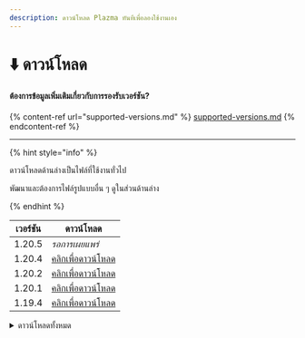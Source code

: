 ```yaml
---
description: ดาวน์โหลด Plazma ทันทีเพื่อลองใช้งานเอง
---
```


# ⬇️ ดาวน์โหลด

#### ต้องการข้อมูลเพิ่มเติมเกี่ยวกับการรองรับเวอร์ชัน?

{% content-ref url="supported-versions.md" %}
[supported-versions.md](supported-versions.md)
{% endcontent-ref %}

***

{% hint style="info" %}

ดาวน์โหลดด้านล่างเป็นไฟล์ที่ใช้งานทั่วไป

พัฒนาและต้องการไฟล์รูปแบบอื่น ๆ ดูในส่วนด้านล่าง

{% endhint %}

<table data-view="cards">
    <thead>
        <tr>
            <th>เวอร์ชัน</th>
            <th>ดาวน์โหลด</th>
        </tr>
    </thead>
    <tbody>
        <tr>
            <td>1.20.5</td>
            <td><em>รอการเผยแพร่</em></td>
        </tr>
        <tr>
            <td>1.20.4</td>
            <td><a href="https://github.com/PlazmaMC/Plazma/releases/download/build/1.20.4/latest/plazma-paperclip-1.20.4-R0.1-SNAPSHOT-reobf.jar">คลิกเพื่อดาวน์โหลด</a></td>
        </tr>
        <tr>
            <td>1.20.2</td>
            <td><a href="https://github.com/PlazmaMC/Plazma/releases/download/build/1.20.2/latest/plazma-paperclip-1.20.2-R0.1-SNAPSHOT-reobf.jar">คลิกเพื่อดาวน์โหลด</a></td>
        </tr>
        <tr>
            <td>1.20.1</td>
            <td><a href="https://github.com/PlazmaMC/Plazma/releases/download/build/1.20.1/latest/plazma-paperclip-1.20.1-R0.1-SNAPSHOT-reobf.jar">คลิกเพื่อดาวน์โหลด</a></td>
        </tr>
        <tr>
            <td>1.19.4</td>
            <td><a href="https://github.com/PlazmaMC/Plazma/releases/download/build/1.19.4/latest/plazma-paperclip-1.19.4-R0.1-SNAPSHOT-reobf.jar">คลิกเพื่อดาวน์โหลด</a></td>
        </tr>
    </tbody>
</table>

<details>
<summary>ดาวน์โหลดทั้งหมด</summary>

| เวอร์ชัน |                                [RP](#user-content-fn-1)[^1]                                |                                 [MP](#user-content-fn-2)[^2]                                |                               [RB](#user-content-fn-3)[^3]                               |                                [MB](#user-content-fn-4)[^4]                               |
| :------: | :--------------------------------------------------------------------------------------------------------------------------------------------: | :---------------------------------------------------------------------------------------------------------------------------------------------: | :------------------------------------------------------------------------------------------------------------------------------------------: | :-------------------------------------------------------------------------------------------------------------------------------------------: |
|  1.20.5  |                                                                 _รอการเผยแพร่_                                                                 |                                                                  _รอการเผยแพร่_                                                                 |                                                                _รอการเผยแพร่_                                                                |                                                                 _รอการเผยแพร่_                                                                |
|  1.20.4  | [คลิกเพื่อดาวน์โหลด](https://github.com/PlazmaMC/Plazma/releases/download/build/1.19.4/latest/plazma-paperclip-1.20.4-R0.1-SNAPSHOT-reobf.jar) | [คลิกเพื่อดาวน์โหลด](https://github.com/PlazmaMC/Plazma/releases/download/build/1.19.4/latest/plazma-paperclip-1.20.4-R0.1-SNAPSHOT-mojmap.jar) | [คลิกเพื่อดาวน์โหลด](https://github.com/PlazmaMC/Plazma/releases/download/build/1.19.4/latest/plazma-bundler-1.20.4-R0.1-SNAPSHOT-reobf.jar) | [คลิกเพื่อดาวน์โหลด](https://github.com/PlazmaMC/Plazma/releases/download/build/1.19.4/latest/plazma-bundler-1.20.4-R0.1-SNAPSHOT-mojmap.jar) |
|  1.20.2  | [คลิกเพื่อดาวน์โหลด](https://github.com/PlazmaMC/Plazma/releases/download/build/1.19.4/latest/plazma-paperclip-1.20.2-R0.1-SNAPSHOT-reobf.jar) | [คลิกเพื่อดาวน์โหลด](https://github.com/PlazmaMC/Plazma/releases/download/build/1.19.4/latest/plazma-paperclip-1.20.2-R0.1-SNAPSHOT-mojmap.jar) | [คลิกเพื่อดาวน์โหลด](https://github.com/PlazmaMC/Plazma/releases/download/build/1.19.4/latest/plazma-bundler-1.20.2-R0.1-SNAPSHOT-reobf.jar) | [คลิกเพื่อดาวน์โหลด](https://github.com/PlazmaMC/Plazma/releases/download/build/1.19.4/latest/plazma-bundler-1.20.2-R0.1-SNAPSHOT-mojmap.jar) |
|  1.20.1  | [คลิกเพื่อดาวน์โหลด](https://github.com/PlazmaMC/Plazma/releases/download/build/1.19.4/latest/plazma-paperclip-1.20.1-R0.1-SNAPSHOT-reobf.jar) | [คลิกเพื่อดาวน์โหลด](https://github.com/PlazmaMC/Plazma/releases/download/build/1.19.4/latest/plazma-paperclip-1.20.1-R0.1-SNAPSHOT-mojmap.jar) | [คลิกเพื่อดาวน์โหลด](https://github.com/PlazmaMC/Plazma/releases/download/build/1.19.4/latest/plazma-bundler-1.20.1-R0.1-SNAPSHOT-reobf.jar) | [คลิกเพื่อดาวน์โหลด](https://github.com/PlazmaMC/Plazma/releases/download/build/1.19.4/latest/plazma-bundler-1.20.1-R0.1-SNAPSHOT-mojmap.jar) |
|  1.19.4  | [คลิกเพื่อดาวน์โหลด](https://github.com/PlazmaMC/Plazma/releases/download/build/1.19.4/latest/plazma-paperclip-1.19.4-R0.1-SNAPSHOT-reobf.jar) | [คลิกเพื่อดาวน์โหลด](https://github.com/PlazmaMC/Plazma/releases/download/build/1.19.4/latest/plazma-paperclip-1.19.4-R0.1-SNAPSHOT-mojmap.jar) | [คลิกเพื่อดาวน์โหลด](https://github.com/PlazmaMC/Plazma/releases/download/build/1.19.4/latest/plazma-bundler-1.19.4-R0.1-SNAPSHOT-reobf.jar) | [คลิกเพื่อดาวน์โหลด](https://github.com/PlazmaMC/Plazma/releases/download/build/1.19.4/latest/plazma-bundler-1.19.4-R0.1-SNAPSHOT-mojmap.jar) |

</details>
